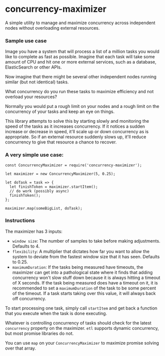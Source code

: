 # concurrency-maximizer

A simple utility to manage and maximize concurrency across independent nodes without overloading external resources.

### Sample use case

Image you have a system that will process a list of a million tasks you would like to complete as fast as possible.  Imagine that each task will take some amount of CPU and hit one or more external services, such as a database, ElasticSearch or other APIs.

Now imagine that there might be several other independent nodes running similar (but not identical) tasks.

What concurrency do you run these tasks to maximize efficiency and not overload your resources?

Normally you would put a rough limit on your nodes and a rough limit on the concurrency of your tasks and keep an eye on things.  

This library attempts to solve this by starting slowly and monitoring the speed of the tasks as it increases concurrency.  If it notices a sudden increase or decrease in speed, it'll scale up or down concurrency as is appropriate.  So if an external resource suddenly slows up, it'll reduce concurrency to give that resource a chance to recover.


### A very simple use case:

```
const ConcurrencyMaximizer = require('concurrency-maximizer');

let maximizer = new ConcurrencyMaximizer(5, 0.25);

let doTask = task => {
  let finishToken = maximizer.startItem();
  // do work (possibly async)
  finishToken();
};

maximizer.map(someBigList, doTask);
```

### Instructions

The maximizer has 3 inputs:
* `window size`: The number of samples to take before making adjustments.  Defaults to 4.
* `flexibility`: A multiplier that dictates how far you want to allow the system to deviate from the fastest window size that it has seen.  Defaults to 0.25.
* `maximumDuration`: If the tasks being measured have timeouts, the maximizer can get into a pathological state where it finds that adding concurrency won't slow stuff down because it is always hitting a timeout of X seconds.  If the task being measured does have a timeout on it, it is recommended to set a `maximumDuration` of the task to be some percent of the timeout.  If a task starts taking over this value, it will always back off concurrency.  

To start processing one task, simply call `startItem` and get back a function that you execute when the task is done executing.  

Whatever is controlling concurrency of tasks should check for the latest `concurrency` property on the maximizer.  `etl` supports dynamic concurrency, but most promise libraries do not.

You can use `map` on your `ConcurrencyMaximizer` to maximize promise solving over that array.

